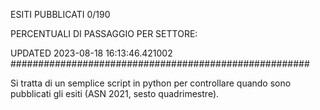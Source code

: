 ESITI PUBBLICATI 0/190 

PERCENTUALI DI PASSAGGIO PER SETTORE:

UPDATED 2023-08-18 16:13:46.421002
###################################################### 

Si tratta di un semplice script in python per controllare quando sono pubblicati gli esiti (ASN 2021, sesto quadrimestre).

